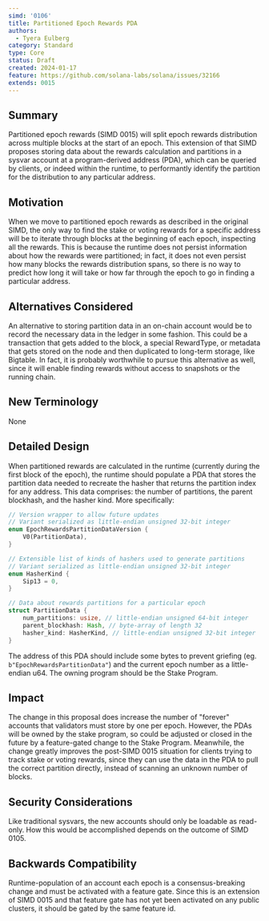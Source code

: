 ```yaml
---
simd: '0106'
title: Partitioned Epoch Rewards PDA
authors:
  - Tyera Eulberg
category: Standard
type: Core
status: Draft
created: 2024-01-17
feature: https://github.com/solana-labs/solana/issues/32166
extends: 0015
---
```


## Summary

Partitioned epoch rewards (SIMD 0015) will split epoch rewards distribution
across multiple blocks at the start of an epoch. This extension of that SIMD
proposes storing data about the rewards calculation and partitions in a sysvar
account at a program-derived address (PDA), which can be queried by clients, or
indeed within the runtime, to performantly identify the partition for the
distribution to any particular address.

## Motivation

When we move to partitioned epoch rewards as described in the original SIMD, the
only way to find the stake or voting rewards for a specific address will be to
iterate through blocks at the beginning of each epoch, inspecting all the
rewards. This is because the runtime does not persist information about how the
rewards were partitioned; in fact, it does not even persist how many blocks the
rewards distribution spans, so there is no way to predict how long it will take
or how far through the epoch to go in finding a particular address.

## Alternatives Considered

An alternative to storing partition data in an on-chain account would be to
record the necessary data in the ledger in some fashion. This could be a
transaction that gets added to the block, a special RewardType, or metadata that
gets stored on the node and then duplicated to long-term storage, like Bigtable.
In fact, it is probably worthwhile to pursue this alternative as well, since it
will enable finding rewards without access to snapshots or the running chain.

## New Terminology

None

## Detailed Design

When partitioned rewards are calculated in the runtime (currently during the
first block of the epoch), the runtime should populate a PDA that stores the
partition data needed to recreate the hasher that returns the partition index
for any address. This data comprises: the number of partitions, the parent
blockhash, and the hasher kind. More specifically:

```rust
// Version wrapper to allow future updates
// Variant serialized as little-endian unsigned 32-bit integer
enum EpochRewardsPartitionDataVersion {
    V0(PartitionData),
}

// Extensible list of kinds of hashers used to generate partitions
// Variant serialized as little-endian unsigned 32-bit integer
enum HasherKind {
    Sip13 = 0,
}

// Data about rewards partitions for a particular epoch
struct PartitionData {
    num_partitions: usize, // little-endian unsigned 64-bit integer
    parent_blockhash: Hash, // byte-array of length 32
    hasher_kind: HasherKind, // little-endian unsigned 32-bit integer
}
```

The address of this PDA should include some bytes to prevent griefing (eg.
`b"EpochRewardsPartitionData"`) and the current epoch number as a little-endian
u64. The owning program should be the Stake Program.

## Impact

The change in this proposal does increase the number of "forever" accounts that
validators must store by one per epoch. However, the PDAs will be owned by the
stake program, so could be adjusted or closed in the future by a feature-gated
change to the Stake Program. Meanwhile, the change greatly improves the
post-SIMD 0015 situation for clients trying to track stake or voting rewards,
since they can use the data in the PDA to pull the correct partition directly,
instead of scanning an unknown number of blocks.

## Security Considerations

Like traditional sysvars, the new accounts should only be loadable as read-only.
How this would be accomplished depends on the outcome of SIMD 0105.

## Backwards Compatibility

Runtime-population of an account each epoch is a consensus-breaking change and
must be activated with a feature gate. Since this is an extension of SIMD 0015
and that feature gate has not yet been activated on any public clusters, it
should be gated by the same feature id.
